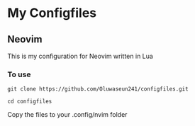 # My Configfiles

## Neovim
This is my configuration for Neovim written in Lua

### To use 
```
git clone https://github.com/Oluwaseun241/configfiles.git
```

```
cd configfiles
```
Copy the files to your .config/nvim folder
